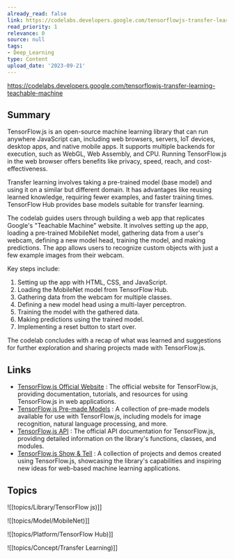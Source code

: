 ```yaml
---
already_read: false
link: https://codelabs.developers.google.com/tensorflowjs-transfer-learning-teachable-machine
read_priority: 1
relevance: 0
source: null
tags:
- Deep_Learning
type: Content
upload_date: '2023-09-21'
---
```


https://codelabs.developers.google.com/tensorflowjs-transfer-learning-teachable-machine
## Summary

TensorFlow.js is an open-source machine learning library that can run anywhere JavaScript can, including web browsers, servers, IoT devices, desktop apps, and native mobile apps. It supports multiple backends for execution, such as WebGL, Web Assembly, and CPU. Running TensorFlow.js in the web browser offers benefits like privacy, speed, reach, and cost-effectiveness.

Transfer learning involves taking a pre-trained model (base model) and using it on a similar but different domain. It has advantages like reusing learned knowledge, requiring fewer examples, and faster training times. TensorFlow Hub provides base models suitable for transfer learning.

The codelab guides users through building a web app that replicates Google's "Teachable Machine" website. It involves setting up the app, loading a pre-trained MobileNet model, gathering data from a user's webcam, defining a new model head, training the model, and making predictions. The app allows users to recognize custom objects with just a few example images from their webcam.

Key steps include:
1. Setting up the app with HTML, CSS, and JavaScript.
2. Loading the MobileNet model from TensorFlow Hub.
3. Gathering data from the webcam for multiple classes.
4. Defining a new model head using a multi-layer perceptron.
5. Training the model with the gathered data.
6. Making predictions using the trained model.
7. Implementing a reset button to start over.

The codelab concludes with a recap of what was learned and suggestions for further exploration and sharing projects made with TensorFlow.js.
## Links

- [TensorFlow.js Official Website](https://www.tensorflow.org/js) : The official website for TensorFlow.js, providing documentation, tutorials, and resources for using TensorFlow.js in web applications.
- [TensorFlow.js Pre-made Models](https://www.tensorflow.org/js/models) : A collection of pre-made models available for use with TensorFlow.js, including models for image recognition, natural language processing, and more.
- [TensorFlow.js API](https://js.tensorflow.org/api/latest/) : The official API documentation for TensorFlow.js, providing detailed information on the library's functions, classes, and modules.
- [TensorFlow.js Show & Tell](https://blog.tensorflow.org/search?label=TensorFlow.js&max-results=20) : A collection of projects and demos created using TensorFlow.js, showcasing the library's capabilities and inspiring new ideas for web-based machine learning applications.

## Topics

![[topics/Library/TensorFlow js)]]

![[topics/Model/MobileNet)]]

![[topics/Platform/TensorFlow Hub)]]

![[topics/Concept/Transfer Learning)]]